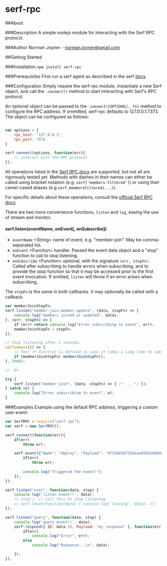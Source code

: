 serf-rpc
====================

##About

###Description
A simple nodejs module for interacting with the Serf RPC protocol.

###Author
Norman Joyner - norman.joyner@gmail.com

##Getting Started

###Installation
```npm install serf-rpc```

###Prerequisites
First run a serf agent as described in the serf
[docs](http://www.serfdom.io/docs/agent/options.html).


###Configuration
Simply require the serf-rpc module, instantiate a new Serf object, and call the ```.connect()``` method to start interacting with Serf's RPC protocol.

An optional object can be passed to the ```.connect([OPTIONS], fn)``` method to configure the RPC address. If ommitted, serf-rpc defaults to 127.0.0.1:7373. The object can be configured as follows:
```javascript

var options = {
    rpc_host: "127.0.0.1",
    rpc_port: 7070
}

serf.connect(options, function(err){
    // interact with the RPC protocol
});
```

All operations listed in the [Serf RPC docs](https://www.serf.io/docs/agent/rpc.html)
are supported, but not all are rigorously tested yet. Methods with dashes in their names
can either be called using bracket notation (e.g. `serf['members-filtered']`) or using
their camel-cased aliases (e.g.`serf.membersFiltered(...)`).

For specific details about these operations, consult the
[official Serf RPC docs](http://www.serfdom.io/docs/agent/rpc.html).

There are two more convenience functions, `listen` and `log`, easing the use of
stream and monitor.

#### serf.listen(eventName, onEvent[, onSubscribe])
* `eventName` \<String\> name of event, e.g. "member-join". May be comma-separated list.
* `onEvent` \<Function\> handler. Passed the event data object and a "stop" function to call
to stop listening.
* `onSubscribe` \<Function\> optional, with the signature `(err, stopFn)`. Called after
subscribing to handle errors when subscribing, and to provide the stop function so that
it may be accessed prior to the first event invocation. If omitted, `listen` will throw
if an error arises when subscribing.

The `stopFn` is the same in both callbacks. It may optionally be called with a callback.

```js
var memberJoinStopFn;
serf.listen("member-join,member-update", (data, stopFn) => {
    console.log("members joined or updated", data);
}, (err, stopFn) => {
    if (err) return console.log("Error subscribing to event", err);
    memberJoinStopFn = stopFn;
});

// Stop listening after 5 seconds.
setTimeout(() => {
    // Test if function is defined in case it takes a long time to subscribe.
    if (memberJoinStopFn) memberJoinStopFn();
}, 5000);

// -Or-

try {
    serf.listen("member-join", (data, stopFn) => { /* ... */ });
} catch (e) {
    console.log("Error subscribing to event", e);
}
```

###Examples
Example using the default RPC address, triggering a custom user event:
```javascript
var SerfRPC = require("serf-rpc");
var serf = new SerfRPC();

serf.connect(function(err){
    if(err)
        throw err;

    serf.event({"Name": "deploy", "Payload": "4f33de567283e4a456539b8dc493ae8a853a93f6", "Coalesce": false}, function(err, response){
        if(err)
            throw err;
        
        console.log("Triggered the event!");
    });
});

serf.listen("user", function(data, stop) {
	console.log('listen event!!', data);
	// stop(); // call this to stop listening
	// serf.leave(function(data) { console.log('leaving', data); });
});

serf.listen("query", function(data, stop) {
	console.log('query event!!', data);
	serf.respond({ ID: data.ID, Payload: "my response" }, function(err, data) {
		if(err)
			console.log("Error", err);
		else
			console.log("Response...\n", data);

	});
});
```
